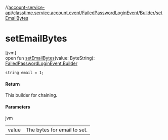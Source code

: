 //[account-service-api](../../../../index.md)/[classtime.service.account.event](../../index.md)/[FailedPasswordLoginEvent](../index.md)/[Builder](index.md)/[setEmailBytes](set-email-bytes.md)

# setEmailBytes

[jvm]\
open fun [setEmailBytes](set-email-bytes.md)(value: ByteString): [FailedPasswordLoginEvent.Builder](index.md)

`string email = 1;`

#### Return

This builder for chaining.

#### Parameters

jvm

| | |
|---|---|
| value | The bytes for email to set. |

